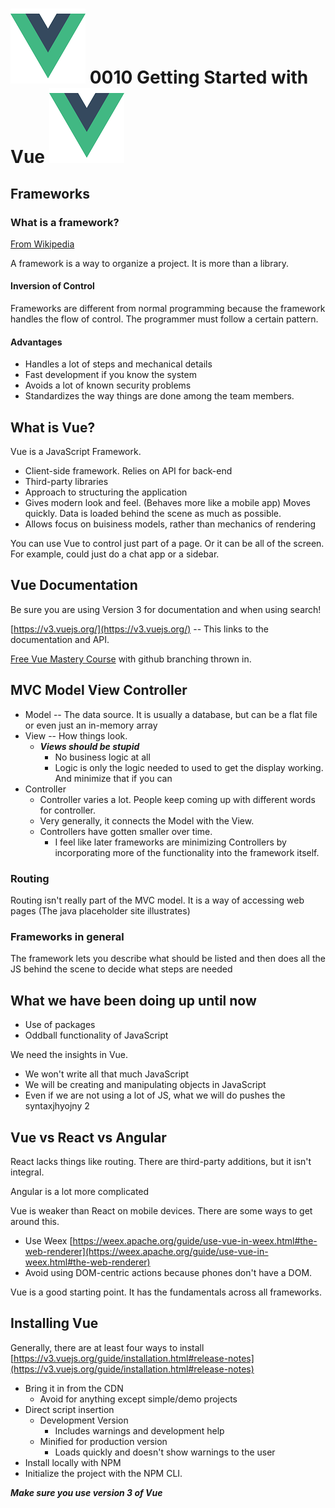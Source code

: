 #  ![The Vue Logo](/images/120x120VueLogo.png) 0010 Getting Started with Vue ![The Vue Logo](/images/120x120VueLogo.png)

## Frameworks

### What is a framework?

[From Wikipedia](https://en.wikipedia.org/wiki/Software_framework)

A framework is a way to organize a project.  It is more than a library.

#### Inversion of Control

Frameworks are different from normal programming because the framework handles the flow of control.  The programmer must follow a certain pattern.

#### Advantages

* Handles a lot of steps and mechanical details
* Fast development if you know the system
* Avoids a lot of known security problems
* Standardizes the way things are done among the team members.

## What is Vue?

Vue is a JavaScript Framework.  

* Client-side framework.  Relies on API for back-end
* Third-party libraries
* Approach to structuring the application
* Gives modern look and feel.  (Behaves more like a mobile app)  Moves quickly.  Data is loaded behind the scene as much as possible.
* Allows focus on buisiness models, rather than mechanics of rendering

You can use Vue to control just part of a page.  Or it can be all of the screen.  For example, could just do a chat app or a sidebar.

## Vue Documentation

Be sure you are using Version 3 for documentation and when using search!

[https://v3.vuejs.org/](https://v3.vuejs.org/)  -- This links to the documentation and API.

[Free Vue Mastery Course](https://www.vuemastery.com/courses/intro-to-vue-3/intro-to-vue3/) with github branching thrown in.

## MVC Model View Controller

* Model  -- The data source.  It is usually a database, but can be a flat file or even just an in-memory array
* View -- How things look.
    * ***Views should be stupid***
      * No business logic at all
      * Logic is only the logic needed to used to get the display working.  And minimize that if you can
* Controller
    * Controller varies a lot.  People keep coming up with different words for controller.
    * Very generally, it connects the Model with the View.
    * Controllers have gotten smaller over time. 
      * I feel like later frameworks are minimizing Controllers by incorporating more of the functionality into the framework itself.

### Routing

Routing isn't really part of the MVC model.  It is a way of accessing web pages (The java placeholder site illustrates)

### Frameworks in general

The framework lets you describe what should be listed and then does all the JS behind the scene to decide what steps are needed

## What we have been doing up until now

* Use of packages
* Oddball functionality of JavaScript

We need the insights in Vue.

* We won't write all that much JavaScript
* We will be creating and manipulating objects in JavaScript
* Even if we are not using a lot of JS, what we will do pushes the syntaxjhyojny 2

## Vue vs React vs Angular

React lacks things like routing.  There are third-party additions, but it isn't integral.

Angular is a lot more complicated

Vue is weaker than React on mobile devices.  There are some ways to get around this.

* Use Weex   [https://weex.apache.org/guide/use-vue-in-weex.html#the-web-renderer](https://weex.apache.org/guide/use-vue-in-weex.html#the-web-renderer)
* Avoid using DOM-centric actions because phones don't have a DOM.  

Vue is a good starting point.  It has the fundamentals across all frameworks.

## Installing Vue

Generally, there are at least four ways to install [https://v3.vuejs.org/guide/installation.html#release-notes](https://v3.vuejs.org/guide/installation.html#release-notes)

* Bring it in from the CDN
   * Avoid for anything except simple/demo projects
* Direct script insertion
   * Development Version
     * Includes warnings and development help
   * Minified for production version
     * Loads quickly and doesn't show warnings to the user
* Install locally with NPM
* Initialize the project with the NPM CLI.

***Make sure you use version 3 of Vue***